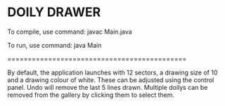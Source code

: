 # DOILY DRAWER

To compile, use command:
javac Main.java

To run, use command:
java Main

============================================

By default, the application launches with 12 sectors, a drawing size of 10 and 
a drawing colour of white. These can be adjusted using the control panel. Undo
will remove the last 5 lines drawn. Multiple doilys can be removed from the gallery
by clicking them to select them.